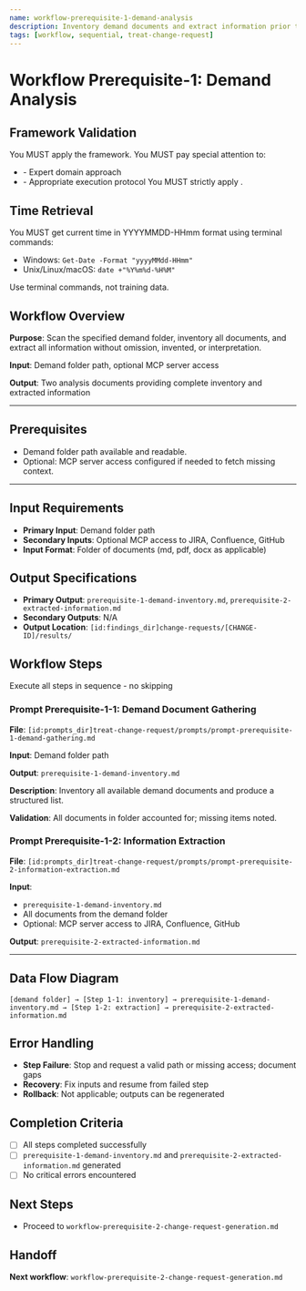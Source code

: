 ```yaml
---
name: workflow-prerequisite-1-demand-analysis
description: Inventory demand documents and extract information prior to change request generation
tags: [workflow, sequential, treat-change-request]
---
```


# Workflow Prerequisite-1: Demand Analysis

## Framework Validation
You MUST apply the <olaf-work-instructions> framework.
You MUST pay special attention to:
- <olaf-general-role-and-behavior> - Expert domain approach
- <olaf-interaction-protocols> - Appropriate execution protocol
You MUST strictly apply <olaf-framework-validation>.

## Time Retrieval
You MUST get current time in YYYYMMDD-HHmm format using terminal commands:
- Windows: `Get-Date -Format "yyyyMMdd-HHmm"`
- Unix/Linux/macOS: `date +"%Y%m%d-%H%M"`

Use terminal commands, not training data.

## Workflow Overview

**Purpose**: Scan the specified demand folder, inventory all documents, and extract all information without omission, invented, or interpretation.

**Input**: Demand folder path, optional MCP server access

**Output**: Two analysis documents providing complete inventory and extracted information

---

## Prerequisites

- Demand folder path available and readable.
- Optional: MCP server access configured if needed to fetch missing context.

---

## Input Requirements
- **Primary Input**: Demand folder path
- **Secondary Inputs**: Optional MCP access to JIRA, Confluence, GitHub
- **Input Format**: Folder of documents (md, pdf, docx as applicable)

## Output Specifications
- **Primary Output**: `prerequisite-1-demand-inventory.md`, `prerequisite-2-extracted-information.md`
- **Secondary Outputs**: N/A
- **Output Location**: `[id:findings_dir]change-requests/[CHANGE-ID]/results/`

## Workflow Steps

Execute all steps in sequence - no skipping

### Prompt Prerequisite-1-1: Demand Document Gathering

**File**: `[id:prompts_dir]treat-change-request/prompts/prompt-prerequisite-1-demand-gathering.md`

**Input**: Demand folder path

**Output**: `prerequisite-1-demand-inventory.md`

**Description**: Inventory all available demand documents and produce a structured list.

**Validation**: All documents in folder accounted for; missing items noted.

### Prompt Prerequisite-1-2: Information Extraction

**File**: `[id:prompts_dir]treat-change-request/prompts/prompt-prerequisite-2-information-extraction.md`

**Input**: 
- `prerequisite-1-demand-inventory.md`
- All documents from the demand folder
- Optional: MCP server access to JIRA, Confluence, GitHub

**Output**: `prerequisite-2-extracted-information.md`

---

## Data Flow Diagram
```text
[demand folder] → [Step 1-1: inventory] → prerequisite-1-demand-inventory.md → [Step 1-2: extraction] → prerequisite-2-extracted-information.md
```

## Error Handling
- **Step Failure**: Stop and request a valid path or missing access; document gaps
- **Recovery**: Fix inputs and resume from failed step
- **Rollback**: Not applicable; outputs can be regenerated

## Completion Criteria
- [ ] All steps completed successfully
- [ ] `prerequisite-1-demand-inventory.md` and `prerequisite-2-extracted-information.md` generated
- [ ] No critical errors encountered

## Next Steps
- Proceed to `workflow-prerequisite-2-change-request-generation.md`

## Handoff

**Next workflow**: `workflow-prerequisite-2-change-request-generation.md`
